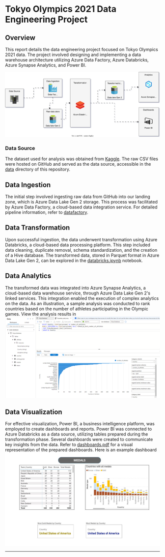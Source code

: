 # Tokyo Olympics 2021 Data Engineering Project

## Overview

This report details the data engineering project focused on Tokyo Olympics 2021 data. The project involved designing and implementing a data warehouse architecture utilizing Azure Data Factory, Azure Databricks, Azure Synapse Analytics, and Power BI.

![Data Architecture](/Data%20Architecture.svg)

### Data Source

The dataset used for analysis was obtained from [Kaggle](https://www.kaggle.com/datasets/arjunprasadsarkhel/2021-olympics-in-tokyo). The raw CSV files were hosted on GitHub and served as the data source, accessible in the [data](./data) directory of this repository.

## Data Ingestion

The initial step involved ingesting raw data from GitHub into our landing zone, which is Azure Data Lake Gen 2 storage. This process was facilitated by Azure Data Factory, a cloud-based data integration service. For detailed pipeline information, refer to [datafactory](./pipeline).

## Data Transformation

Upon successful ingestion, the data underwent transformation using Azure Databricks, a cloud-based data processing platform. This step included data cleaning, duplicate removal, schema standardization, and the creation of a Hive database. The transformed data, stored in Parquet format in Azure Data Lake Gen 2, can be explored in the [databricks.ipynb](./databricks/Tokyo%20Olympic%20Transformation.ipynb) notebook.

## Data Analytics

The transformed data was integrated into Azure Synapse Analytics, a cloud-based data warehouse service, through Azure Data Lake Gen 2's linked services. This integration enabled the execution of complex analytics on the data. As an illustration, a sample analysis was conducted to rank countries based on the number of athletes participating in the Olympic games. View the analysis results in ![analytics.jpg](./kkd-tokyo-olympic-sa%20-%20Azure%20Synapse%20Analytics.png)

## Data Visualization

For effective visualization, Power BI, a business intelligence platform, was employed to create dashboards and reports. Power BI was connected to Azure Databricks as a data source, utilizing tables prepared during the transformation phase. Several dashboards were created to communicate key insights from the data. Refer to [dashboards.pdf](./tokyo-olympics-dashboards.pdf) for a visual representation of the prepared dashboards. Here is an example dashboard ![dashboard-medals.jpg](/dashboard-medals.jpg)

---

